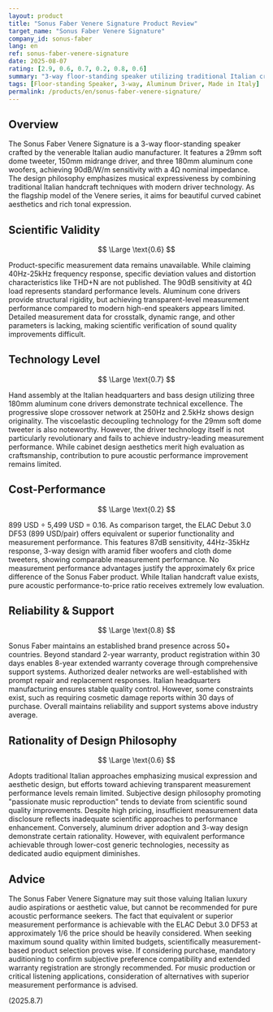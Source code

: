 ```yaml
---
layout: product
title: "Sonus Faber Venere Signature Product Review"
target_name: "Sonus Faber Venere Signature"
company_id: sonus-faber
lang: en
ref: sonus-faber-venere-signature
date: 2025-08-07
rating: [2.9, 0.6, 0.7, 0.2, 0.8, 0.6]
summary: "3-way floor-standing speaker utilizing traditional Italian craftsmanship. Emphasizes aesthetic design and musical expression but faces challenges in measurement performance and price competitiveness"
tags: [Floor-standing Speaker, 3-way, Aluminum Driver, Made in Italy]
permalink: /products/en/sonus-faber-venere-signature/
---
```


## Overview

The Sonus Faber Venere Signature is a 3-way floor-standing speaker crafted by the venerable Italian audio manufacturer. It features a 29mm soft dome tweeter, 150mm midrange driver, and three 180mm aluminum cone woofers, achieving 90dB/W/m sensitivity with a 4Ω nominal impedance. The design philosophy emphasizes musical expressiveness by combining traditional Italian handcraft techniques with modern driver technology. As the flagship model of the Venere series, it aims for beautiful curved cabinet aesthetics and rich tonal expression.

## Scientific Validity

$$ \Large \text{0.6} $$

Product-specific measurement data remains unavailable. While claiming 40Hz-25kHz frequency response, specific deviation values and distortion characteristics like THD+N are not published. The 90dB sensitivity at 4Ω load represents standard performance levels. Aluminum cone drivers provide structural rigidity, but achieving transparent-level measurement performance compared to modern high-end speakers appears limited. Detailed measurement data for crosstalk, dynamic range, and other parameters is lacking, making scientific verification of sound quality improvements difficult.

## Technology Level

$$ \Large \text{0.7} $$

Hand assembly at the Italian headquarters and bass design utilizing three 180mm aluminum cone drivers demonstrate technical excellence. The progressive slope crossover network at 250Hz and 2.5kHz shows design originality. The viscoelastic decoupling technology for the 29mm soft dome tweeter is also noteworthy. However, the driver technology itself is not particularly revolutionary and fails to achieve industry-leading measurement performance. While cabinet design aesthetics merit high evaluation as craftsmanship, contribution to pure acoustic performance improvement remains limited.

## Cost-Performance

$$ \Large \text{0.2} $$

899 USD ÷ 5,499 USD = 0.16. As comparison target, the ELAC Debut 3.0 DF53 (899 USD/pair) offers equivalent or superior functionality and measurement performance. This features 87dB sensitivity, 44Hz-35kHz response, 3-way design with aramid fiber woofers and cloth dome tweeters, showing comparable measurement performance. No measurement performance advantages justify the approximately 6x price difference of the Sonus Faber product. While Italian handcraft value exists, pure acoustic performance-to-price ratio receives extremely low evaluation.

## Reliability & Support

$$ \Large \text{0.8} $$

Sonus Faber maintains an established brand presence across 50+ countries. Beyond standard 2-year warranty, product registration within 30 days enables 8-year extended warranty coverage through comprehensive support systems. Authorized dealer networks are well-established with prompt repair and replacement responses. Italian headquarters manufacturing ensures stable quality control. However, some constraints exist, such as requiring cosmetic damage reports within 30 days of purchase. Overall maintains reliability and support systems above industry average.

## Rationality of Design Philosophy

$$ \Large \text{0.6} $$

Adopts traditional Italian approaches emphasizing musical expression and aesthetic design, but efforts toward achieving transparent measurement performance levels remain limited. Subjective design philosophy promoting "passionate music reproduction" tends to deviate from scientific sound quality improvements. Despite high pricing, insufficient measurement data disclosure reflects inadequate scientific approaches to performance enhancement. Conversely, aluminum driver adoption and 3-way design demonstrate certain rationality. However, with equivalent performance achievable through lower-cost generic technologies, necessity as dedicated audio equipment diminishes.

## Advice

The Sonus Faber Venere Signature may suit those valuing Italian luxury audio aspirations or aesthetic value, but cannot be recommended for pure acoustic performance seekers. The fact that equivalent or superior measurement performance is achievable with the ELAC Debut 3.0 DF53 at approximately 1/6 the price should be heavily considered. When seeking maximum sound quality within limited budgets, scientifically measurement-based product selection proves wise. If considering purchase, mandatory auditioning to confirm subjective preference compatibility and extended warranty registration are strongly recommended. For music production or critical listening applications, consideration of alternatives with superior measurement performance is advised.

(2025.8.7)
